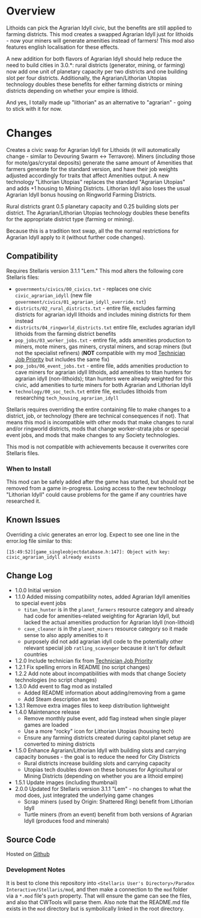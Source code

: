 # Overview

Lithoids can pick the Agrarian Idyll civic, but the benefits are still applied to farming districts.  This mod creates a swapped Agrarian Idyll just for lithoids - now your miners will generate amenities instead of farmers!  This mod also features english localisation for these effects.

A new addition for both flavors of Agrarian Idyll should help reduce the need to build cities in 3.0.*: rural districts (generator, mining, or farming) now add one unit of planetary capacity per two districts and one building slot per four districts.  Additionally, the Agrarian/Lithorian Utopias technology doubles these benefits for either farming districts or mining districts depending on whether your empire is lithoid.

And yes, I totally made up "lithorian" as an alternative to "agrarian" - going to stick with it for now.

# Changes

Creates a civic swap for Agrarian Idyll for Lithoids (it will automatically change - similar to Devouring Swarm <-> Terravore).  Miners (_including_ those for mote/gas/crystal deposits) generate the same amount of Amenities that farmers generate for the standard version, and have their job weights adjusted accordingly for traits that affect Amenities output.  A new technology "Lithorian Utopias" replaces the standard "Agrarian Utopias" and adds +1 housing to Mining Districts.  Lithorian Idyll also loses the usual Agrarian Idyll bonus housing on Ringworld Farming Districts.

Rural districts grant 0.5 planetary capacity and 0.25 building slots per district.  The Agrarian/Lithorian Utopias technology doubles these benefits for the appropriate district type (farming or mining).

Because this is a tradition text swap, all the the normal restrictions for Agrarian Idyll apply to it (without further code changes).

## Compatibility

Requires Stellaris version 3.1.1 "Lem." This mod alters the following core Stellaris files:

* `governments/civics/00_civics.txt` - replaces one civic `civic_agrarian_idyll` (new file `government/civics/01_agrarian_idyll_override.txt`)
* `districts/02_rural_districts.txt` - entire file, excludes farming districts for agrarian idyll lithoids and includes mining districts for them instead
* `districts/04_ringworld_districts.txt` entire file, excludes agrarian idyll lithoids from the farming district benefits
* `pop_jobs/03_worker_jobs.txt` - entire file, adds amenities production to miners, mote miners, gas miners, crystal miners, and scrap miners (but not the specialist refiners) (**NOT** compatible with my mod [Technician Job Priority](https://steamcommunity.com/sharedfiles/filedetails/?id=2484702578) but includes the same fix)
* `pop_jobs/06_event_jobs.txt` - entire file, adds amenities production to cave miners for agrarian idyll lithoids, add amenities to titan hunters for agrarian idyll (non-lithoids); titan hunters were already weighted for this civic, add amenities to turte miners for both Agrarian and Lithorian Idyll
* `technology/00_soc_tech.txt` entire file, excludes lithoids from researching `tech_housing_agrarian_idyll`

Stellaris requires overriding the entire containing file to make changes to a district, job, or technology (there are technical consequences if not). That means this mod is incompatible with other mods that make changes to rural and/or ringworld districts, mods that change worker-strata jobs or special event jobs, and mods that make changes to any Society technologies.

This mod is not compatible with achievements because it overwrites core Stellaris files.

### When to Install

This mod can be safely added after the game has started, but should not be removed from a game in-progress.  Losing access to the new technology "Lithorian Idyll" could cause problems for the game if any countries have researched it.

## Known Issues

Overriding a civic generates an error log. Expect to see one line in the error.log file similar to this:

```
[15:49:52][game_singleobjectdatabase.h:147]: Object with key: civic_agrarian_idyll already exists
```

## Change Log

* 1.0.0 Initial version
* 1.1.0 Added missing compatibility notes, added Agrarian Idyll amenities to special event jobs
    * `titan_hunter` is in the `planet_farmers` resource category and already had code for amenities-related weighting for Agrarian Idyll, but lacked the actual amenities production for Agrarian Idyll (non-lithoid)
    * `cave_cleaner` is in the `planet_miners` resource category so it made sense to also apply amenities to it
    * purposely did not add agrarian idyll code to the potentially other relevant special job `ratling_scavenger` because it isn't for default countries
* 1.2.0 Include technician fix from [Technician Job Priority](https://steamcommunity.com/sharedfiles/filedetails/?id=2484702578)
* 1.2.1 Fix spelling errors in README (no script changes)
* 1.2.2 Add note about incompatibilities with mods that change Society technologies (no script changes)
* 1.3.0 Add event to flag mod as installed
    * Added README information about adding/removing from a game
    * Add Steam description as text
* 1.3.1 Remove extra images files to keep distribution lightweight
* 1.4.0 Maintenance release
    * Remove monthly pulse event, add flag instead when single player games are loaded
    * Use a more "rocky" icon for Lithorian Utopias (housing tech)
    * Ensure any farming districts created during capitol planet setup are converted to mining districts
* 1.5.0 Enhance Agrarian/Lithorian Idyll with building slots and carrying capacity bonuses - the goal is to reduce the need for City Districts
    * Rural districts increase building slots and carrying capacity
    * Utopias tech doubles down on these bonuses for Agricultural or Mining Districts (depending on whether you are a lithoid empire)
* 1.5.1 Update images (including thumbnail)
* 2.0.0 Updated for Stellaris version 3.1.1 "Lem" - no changes to what the mod does, just integrated the underlying game changes
    * Scrap miners (used by Origin: Shattered Ring) benefit from Lithorian Idyll
    * Turtle miners (from an event) benefit from both versions of Agrarian Idyll (produces food and minerals)


## Source Code

Hosted on [Github](https://github.com/corsairmarks/agrarian_idyll_lithoid)

### Development Notes

It is best to clone this repository into `<Stellaris User's Directory>/Paradox Interactive/Stellaris/mod`, and then make a connection to the `mod` folder via a `*.mod` file's `path` property.  That will ensure the game can see the files, and also that CWTools will parse them.  Also note that the README.md file exists in the `mod` directory but is symbolically linked in the root directory.